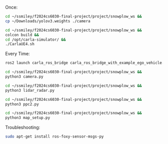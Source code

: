 Once:

```bash
cd ~/ssmiley/f2024cs6030-final-project/project/snowplow_ws &&
cp ~/Downloads/yolov3.weights ./camera
```

```bash
cd ~/ssmiley/f2024cs6030-final-project/project/snowplow_ws &&
colcon build &&
cd /opt/carla-simulator/ &&
./CarlaUE4.sh
```

Every Time:

```bash
ros2 launch carla_ros_bridge carla_ros_bridge_with_example_ego_vehicle.launch.py
```

<!-- ```bash
ros2 service call /carla/spawn_object carla_msgs/srv/SpawnObject "{type: 'walker.pedestrian.0001', id: 'pedestrian_1', transform: {position: {x: 62.0, y: 85.0, z: 8.0}, orientation: {x: 0.0, y: 0.0, z: 0.707, w: 0.707}}}"
``` -->

```bash
cd ~/ssmiley/f2024cs6030-final-project/project/snowplow_ws &&
python3 camera.py
```

```bash
cd ~/ssmiley/f2024cs6030-final-project/project/snowplow_ws &&
python3 lidar_radar.py
```

```bash
cd ~/ssmiley/f2024cs6030-final-project/project/snowplow_ws &&
python3 ppc2.py
```

```bash
cd ~/ssmiley/f2024cs6030-final-project/project/snowplow_ws &&
python3 map_setup.py
```


Troubleshooting:

```bash
sudo apt-get install ros-foxy-sensor-msgs-py
```